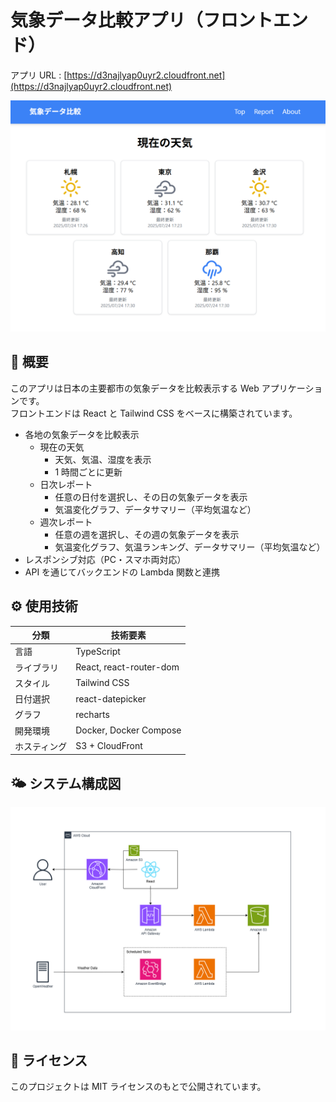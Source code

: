# 気象データ比較アプリ（フロントエンド）

アプリ URL : [https://d3najlyap0uyr2.cloudfront.net](https://d3najlyap0uyr2.cloudfront.net)

![アプリイメージ](./docs/app_image.png)

## 📌 概要

このアプリは日本の主要都市の気象データを比較表示する Web アプリケーションです。  
フロントエンドは React と Tailwind CSS をベースに構築されています。

- 各地の気象データを比較表示
  - 現在の天気
    - 天気、気温、湿度を表示
    - 1 時間ごとに更新
  - 日次レポート
    - 任意の日付を選択し、その日の気象データを表示
    - 気温変化グラフ、データサマリー（平均気温など）
  - 週次レポート
    - 任意の週を選択し、その週の気象データを表示
    - 気温変化グラフ、気温ランキング、データサマリー（平均気温など）
- レスポンシブ対応（PC・スマホ両対応）
- API を通じてバックエンドの Lambda 関数と連携

## ⚙️ 使用技術

| 分類         | 技術要素                |
| ------------ | ----------------------- |
| 言語         | TypeScript              |
| ライブラリ   | React, react-router-dom |
| スタイル     | Tailwind CSS            |
| 日付選択     | react-datepicker        |
| グラフ       | recharts                |
| 開発環境     | Docker, Docker Compose  |
| ホスティング | S3 + CloudFront         |

## 🌤️ システム構成図

![システム構成図](./docs/system_configuration_diagram.png)

## 📜 ライセンス

このプロジェクトは MIT ライセンスのもとで公開されています。

